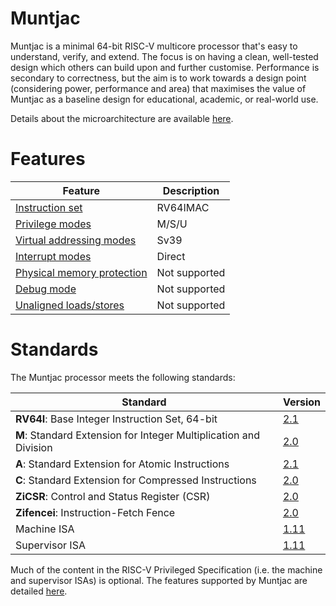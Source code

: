 # Muntjac

Muntjac is a minimal 64-bit RISC-V multicore processor that's easy to understand, verify, and extend. The focus is on having a clean, well-tested design which others can build upon and further customise. Performance is secondary to correctness, but the aim is to work towards a design point (considering power, performance and area) that maximises the value of Muntjac as a baseline design for educational, academic, or real-world use.

Details about the microarchitecture are available [here](microarchitecture.md).

# Features

| Feature | Description |
| --- | --- |
| [Instruction set](glossary.md#risc-v-instruction-sets) | RV64IMAC |
| [Privilege modes](glossary.md#privilege-modes) | M/S/U |
| [Virtual addressing modes](glossary.md#virtual-addressing-modes) | Sv39 |
| [Interrupt modes](glossary.md#interrupt-modes) | Direct |
| [Physical memory protection](glossary.md#physical-memory-protection) | Not supported |
| [Debug mode](glossary.md#debug-mode) | Not supported |
| [Unaligned loads/stores](glossary.md#unaligned-memory-access) | Not supported |

# Standards

The Muntjac processor meets the following standards:

| Standard | Version |
| --- | --- |
| **RV64I**: Base Integer Instruction Set, 64-bit | [2.1](https://github.com/riscv/riscv-isa-manual/releases/download/Ratified-IMAFDQC/riscv-spec-20191213.pdf) |
| **M**: Standard Extension for Integer Multiplication and Division | [2.0](https://github.com/riscv/riscv-isa-manual/releases/download/Ratified-IMAFDQC/riscv-spec-20191213.pdf) |
| **A**: Standard Extension for Atomic Instructions | [2.1](https://github.com/riscv/riscv-isa-manual/releases/download/Ratified-IMAFDQC/riscv-spec-20191213.pdf) |
| **C**: Standard Extension for Compressed Instructions | [2.0](https://github.com/riscv/riscv-isa-manual/releases/download/Ratified-IMAFDQC/riscv-spec-20191213.pdf) |
| **ZiCSR**: Control and Status Register (CSR) | [2.0](https://github.com/riscv/riscv-isa-manual/releases/download/Ratified-IMAFDQC/riscv-spec-20191213.pdf) |
| **Zifencei**: Instruction-Fetch Fence | [2.0](https://github.com/riscv/riscv-isa-manual/releases/download/Ratified-IMAFDQC/riscv-spec-20191213.pdf) |
| Machine ISA | [1.11](https://github.com/riscv/riscv-isa-manual/releases/download/Ratified-IMFDQC-and-Priv-v1.11/riscv-privileged-20190608.pdf) |
| Supervisor ISA | [1.11](https://github.com/riscv/riscv-isa-manual/releases/download/Ratified-IMFDQC-and-Priv-v1.11/riscv-privileged-20190608.pdf) |

Much of the content in the RISC-V Privileged Specification (i.e. the machine and supervisor ISAs) is optional. The features supported by Muntjac are detailed [here](privileged_spec.md).
